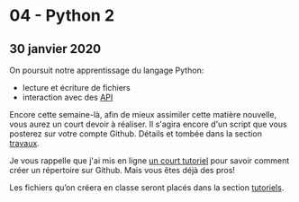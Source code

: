 # 04 - Python 2

## 30 janvier 2020

On poursuit notre apprentissage du langage Python:

* lecture et écriture de fichiers
* interaction avec des [API](https://fr.wikipedia.org/wiki/Interface_de_programmation)

Encore cette semaine-là, afin de mieux assimiler cette matière nouvelle, vous aurez un court devoir à réaliser. Il s'agira encore d'un script que vous posterez sur votre compte Github. Détails et tombée dans la section [travaux](../travaux/travaux.md#devoir-2).

Je vous rappelle que j'ai mis en ligne [un court tutoriel](https://medium.com/@jeanhuguesroy/comment-partager-votre-script-sur-github-9f7116d86034#.2tmiks68i) pour savoir comment créer un répertoire sur Github. Mais vous êtes déjà des pros!

Les fichiers qu’on créera en classe seront placés dans la section [tutoriels](../tutoriels.md).

